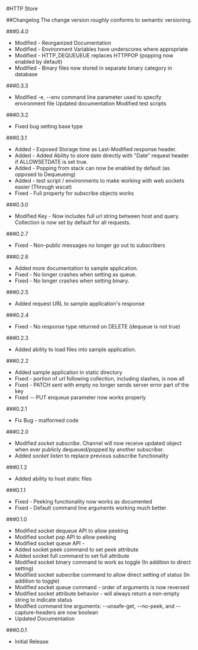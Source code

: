 #HTTP Store

##Changelog
The change version _roughly_ conforms to semantic versioning.

###0.4.0
+ Modified - Reorganized Documentation
+ Modified - Environment Variables have underscores where appropriate
+ Modified - HTTP_DEQUEUEUE replaces HTTPPOP (popping now enabled by default)
+ Modified - Binary files now stored in separate binary category in database

###0.3.3
+ Modified -e, --env command line parameter used to specify environment file
  Updated documentation
  Modified test scripts

###0.3.2
+ Fixed bug setting base type

###0.3.1
+ Added - Exposed Storage time as Last-Modified response header.
+ Added - Added Ability to store date directly with "Date" request header if ALLOWSETDATE is set true.
+ Added - Popping from stack can now be enabled by default (as opposed to Dequeueing)
+ Added - test script / environments to make working with web sockets easier (Through wscat)
+ Fixed - Full property for subscribe objects works

###0.3.0
+ Modified Key - Now includes full url string between host and query. Collection is now set by default for all requests.

###0.2.7
+ Fixed - Non-public messages no longer go out to subscribers

###0.2.6
+ Added more documentation to sample application.
+ Fixed - No longer crashes when setting as queue.
+ Fixed - No longer crashes when setting binary.

###0.2.5
+ Added request URL to sample application's response

###0.2.4
+ Fixed - No response type returned on DELETE (dequeue is not true)

###0.2.3
+ Added ability to load files into sample application.

###0.2.2
+ Added sample application in static directory
+ Fixed - portion of url following collection, including slashes, is now all
+ Fixed - PATCH sent with empty no longer sends server error
 part of the key
+ Fixed -- PUT enqueue parameter now works properly

###0.2.1
+ Fix Bug - malformed code

###0.2.0
+ Modified _socket subscribe_. Channel will now receive updated object when ever publicly dequeued/popped by another subscriber.
+ Added _socket listen_ to replace previous subscribe functionality

###0.1.2
+ Added ability to host static files

###0.1.1
 + Fixed - Peeking functionality now works as documented
+ Fixed - Default command line arguments working much better

###0.1.0

 + Modified socket dequeue API to allow peeking
 + Modified socket pop API to allow peeking
 + Modified socket queue API -
 + Added socket peek command to set peek attribute
 + Added socket full command to set full attribute
 + Modified socket binary command to work as toggle
    (In addition to direct setting)
 + Modified socket subscribe command to allow direct setting of status
    (In addition to toggle)
 + Modified socket queue command - order of arguments is now reversed
 + Modified socket attribute behavior - will always return a non-empty string to indicate status
 + Modified command line arguments: --unsafe-get, --no-peek, and --capture-headers are now boolean
 + Updated Documentation


###0.0.1

 - Initial Release

